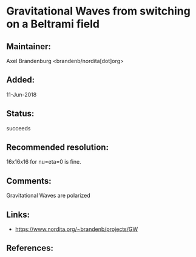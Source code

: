 
 Gravitational Waves from switching on a Beltrami field
=======================================================

## Maintainer:

Axel Brandenburg <brandenb/nordita[dot]org>

## Added:

11-Jun-2018

## Status:

succeeds

## Recommended resolution:

16x16x16 for nu=eta=0 is fine.

## Comments:

Gravitational Waves are polarized

## Links:
* https://www.nordita.org/~brandenb/projects/GW

## References:

